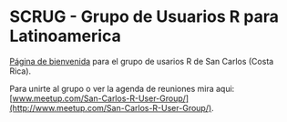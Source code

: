 # SCRUG - Grupo de Usuarios R para Latinoamerica

[Página de bienvenida](http://sancarlos-rug.github.io/) para el grupo de usarios R de San Carlos (Costa Rica).

Para unirte al grupo o ver la agenda de reuniones mira aqui:
[www.meetup.com/San-Carlos-R-User-Group/](http://www.meetup.com/San-Carlos-R-User-Group/). 
